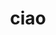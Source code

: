 ---
category: 4-letters
denotation: null
name: ciao
reference_link: https://www.etymonline.com/word/ciao
root_language: null
root_name: null
title: ciao
type: free
word_sums:
- respelling: ciao
  sum: 'Ciao + '
---